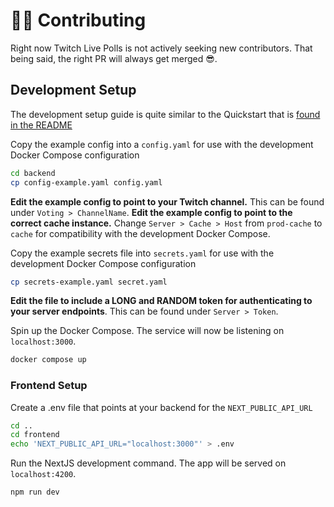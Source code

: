 # 👩‍💻 Contributing

Right now Twitch Live Polls is not actively seeking new contributors. That being said, the right PR will always get merged 😎.

## Development Setup
The development setup guide is quite similar to the Quickstart that is [found in the README](../README.md)

Copy the example config into a `config.yaml` for use with the development Docker Compose configuration
```bash
cd backend
cp config-example.yaml config.yaml
```

**Edit the example config to point to your Twitch channel.** This can be found under `Voting > ChannelName`.
**Edit the example config to point to the correct cache instance.** Change `Server > Cache > Host` from `prod-cache` to `cache` for compatibility with the development Docker Compose.

Copy the example secrets file into `secrets.yaml` for use with the development Docker Compose configuration
```bash
cp secrets-example.yaml secret.yaml
```

**Edit the file to include a LONG and RANDOM token for authenticating to your server endpoints**. This can be found under `Server > Token`.

Spin up the Docker Compose. The service will now be listening on `localhost:3000`.
```bash
docker compose up
```

### Frontend Setup
Create a .env file that points at your backend for the `NEXT_PUBLIC_API_URL`
```bash
cd ..
cd frontend
echo 'NEXT_PUBLIC_API_URL="localhost:3000"' > .env
```

Run the NextJS development command. The app will be served on `localhost:4200`.
```bash
npm run dev
```
